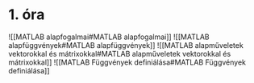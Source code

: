 # 1. óra
![[MATLAB alapfogalmai#MATLAB alapfogalmai]]
![[MATLAB alapfüggvények#MATLAB alapfüggvények]]
![[MATLAB alapműveletek vektorokkal és mátrixokkal#MATLAB alapműveletek vektorokkal és mátrixokkal]]
![[MATLAB Függvények definiálása#MATLAB Függvények definiálása]]